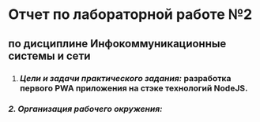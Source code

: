 # Отчет по лабораторной работе №2
## по дисциплине Инфокоммуникационные системы и сети  

1. ### _Цели и задачи практического задания:_ разработка первого PWA приложения на стэке технологий NodeJS.
### _2. Организация рабочего окружения:_
